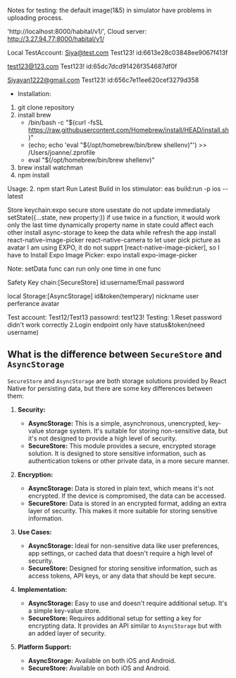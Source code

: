 Notes for testing:
the default image(1&5) in simulator have problems in uploading process.

'http://localhost:8000/habital/v1/',
Cloud server:
http://3.27.94.77:8000/habital/v1/

Local TestAccount:
Siya@test.com
Test123!
id:6613e28c03848ee9067f413f

test123@123.com
Test123!
id:65dc7dcd91426f354687df0f

Siyayan1222@gmail.com
Test123!
id:656c7e11ee620cef3279d358

- Installation:
1. git clone repository
2. install brew
   - /bin/bash -c "$(curl -fsSL https://raw.githubusercontent.com/Homebrew/install/HEAD/install.sh)"
   - (echo; echo 'eval "$(/opt/homebrew/bin/brew shellenv)"') >> /Users/joanne/.zprofile
   - eval "$(/opt/homebrew/bin/brew shellenv)"
3. brew install watchman
4. npm install

Usage:
2. npm start
Run Latest Build in Ios stimulator:
eas build:run -p ios --latest

Store keychain:expo secure store
usestate do not update immediataly
setState({...state, new property:})
if use twice in a function, it would work only the last time dynamically
property name in state could affect each other
install async-storage to keep the data while refresh the app
install react-native-image-picker react-native-camera to let user pick picture as avatar
I am using EXPO, it do not supprt [react-native-image-picker], so I have to Install Expo Image Picker:
expo install expo-image-picker

Note: setData func can run only one time in one func


Safety Key chain:[SecureStore]
id:username/Email
password

local Storage:[AsyncStorage]
id&token(temperary)
nickname
user perferance
avatar


Test account:
Test12/Test13
passowrd: test123!
Testing: 
1.Reset password didn't work correctly
2.Login endpoint only have status&token(need username)

## What is the difference between `SecureStore` and `AsyncStorage`

`SecureStore` and `AsyncStorage` are both storage solutions provided by React Native for persisting data, but there are some key differences between them:

1. **Security:**
   - **AsyncStorage:** This is a simple, asynchronous, unencrypted, key-value storage system. It's suitable for storing non-sensitive data, but it's not designed to provide a high level of security.
   - **SecureStore:** This module provides a secure, encrypted storage solution. It is designed to store sensitive information, such as authentication tokens or other private data, in a more secure manner.

2. **Encryption:**
   - **AsyncStorage:** Data is stored in plain text, which means it's not encrypted. If the device is compromised, the data can be accessed.
   - **SecureStore:** Data is stored in an encrypted format, adding an extra layer of security. This makes it more suitable for storing sensitive information.

3. **Use Cases:**
   - **AsyncStorage:** Ideal for non-sensitive data like user preferences, app settings, or cached data that doesn't require a high level of security.
   - **SecureStore:** Designed for storing sensitive information, such as access tokens, API keys, or any data that should be kept secure.

4. **Implementation:**
   - **AsyncStorage:** Easy to use and doesn't require additional setup. It's a simple key-value store.
   - **SecureStore:** Requires additional setup for setting a key for encrypting data. It provides an API similar to `AsyncStorage` but with an added layer of security.

5. **Platform Support:**
   - **AsyncStorage:** Available on both iOS and Android.
   - **SecureStore:** Available on both iOS and Android.


